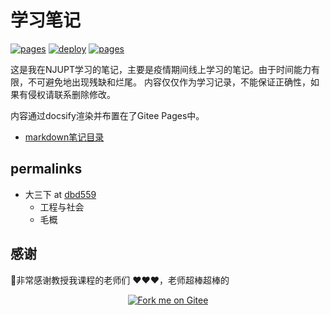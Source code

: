 # 学习笔记

[![pages](https://img.shields.io/badge/editor-VSCode-blue.svg?logo=visual-studio-code&labelColor=abcdef)](https://code.visualstudio.com/)
[![deploy](https://img.shields.io/badge/deploy-docsify-brightgreen.svg?labelColor=abcdef)](https://docsify.js.org)
[![pages](https://img.shields.io/badge/pages-gitee-critical.svg?logo=Gitee&labelColor=abcdef)](https://xsro.gitee.io/college-notes/)

这是我在NJUPT学习的笔记，主要是疫情期间线上学习的笔记。由于时间能力有限，不可避免地出现残缺和烂尾。
内容仅仅作为学习记录，不能保证正确性，如果有侵权请联系删除修改。

内容通过docsify渲染并布置在了Gitee Pages中。

- [markdown笔记目录](content.md)

## permalinks

- 大三下 at [dbd559](https://gitee.com/xsro/college-notes/tree/dbd559cfe4c3eae2355fb4ae40e06fc2c5f8136d/大三下)
  - 工程与社会
  - 毛概

## 感谢

:cherry_blossom:非常感谢教授我课程的老师们 :heart::heart::heart:，老师超棒超棒的

<p align="center">
  <a href="https://docsify.js.org">
    <a href='https://gitee.com/xsro/college-notes'><img src='https://gitee.com/xsro/college-notes/widgets/widget_6.svg?color=c71d23' alt='Fork me on Gitee'></img></a>
  </a>
</p>

